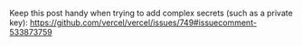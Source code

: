Keep this post handy when trying to add complex secrets (such as a private key): https://github.com/vercel/vercel/issues/749#issuecomment-533873759